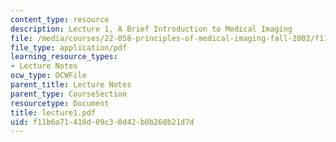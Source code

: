 ```yaml
---
content_type: resource
description: Lecture 1, A Brief Introduction to Medical Imaging
file: /media/courses/22-058-principles-of-medical-imaging-fall-2002/f11b6a71410d09c30d42b0b260b21d7d_lecture1.pdf
file_type: application/pdf
learning_resource_types:
- Lecture Notes
ocw_type: OCWFile
parent_title: Lecture Notes
parent_type: CourseSection
resourcetype: Document
title: lecture1.pdf
uid: f11b6a71-410d-09c3-0d42-b0b260b21d7d
---
```

